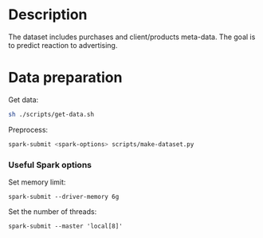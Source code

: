 # Description
The dataset includes purchases and client/products meta-data. The goal is to predict reaction to advertising.

# Data preparation

Get data:
```bash
sh ./scripts/get-data.sh
```

Preprocess:
```bash
spark-submit <spark-options> scripts/make-dataset.py
```

### Useful Spark options
Set memory limit:
```
spark-submit --driver-memory 6g
```

Set the number of threads:
```
spark-submit --master 'local[8]'
```
